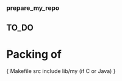 ### prepare_my_repo

## TO_DO

# Packing of
{
    Makefile
    src
    include
    lib/my (if C or Java)
}